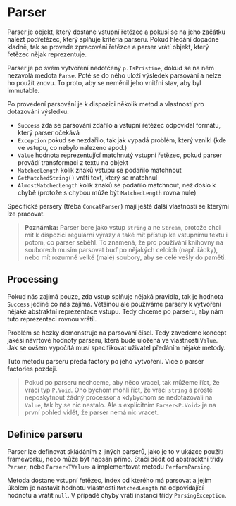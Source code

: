 Parser
======

Parser je objekt, který dostane vstupní řetězec a pokusí se na jeho začátku nalézt
podřetězec, který splňuje kritéria parseru. Pokud hledání dopadne kladně, tak se provede
zpracování řetězce a parser vrátí objekt, který řetězec nějak reprezentuje.

Parser je po svém vytvoření nedotčený `p.IsPristine`, dokud se na něm nezavolá medota `Parse`.
Poté se do něho uloží výsledek parsování a nelze ho použít znovu. To proto, aby se neměnil jeho vnitřní stav, aby byl immutable.

Po provedení parsování je k dispozici několik metod a vlastností pro dotazování výsledku:

- `Success` zda se parsování zdařilo a vstupní řetězec odpovídal formátu, který parser očekává
- `Exception` pokud se nezdařilo, tak jak vypadá problém, který vznikl (kde ve vstupu, co nebylo nalezeno apod.)
- `Value` hodnota reprezentující matchnutý vstupní řetězec, pokud parser provádí transformaci z textu na objekt
- `MatchedLength` kolik znaků vstupu se podařilo matchnout
- `GetMatchedString()` vrátí text, který se matchnul
- `AlmostMatchedLength` kolik znaků se podařilo matchnout, než došlo k chybě (protože s chybou může být `MatchedLength` rovna nule)

Specifické parsery (třeba `ConcatParser`) mají ještě další vlastnosti se kterými lze pracovat.

> **Poznámka:** Parser bere jako vstup `string` a ne `Stream`, protože chci mít k dispozici
regulární výrazy a také mít přístup ke vstupnímu textu i potom, co parser seběhl. To znamená,
že pro používání knihovny na souborech musím parsovat buď po nějakých celcích (např. řádky),
nebo mít rozumně velké (malé) soubory, aby se celé vešly do paměti.


## Processing

Pokud nás zajímá pouze, zda vstup splňuje nějaká pravidla, tak je hodnota `Success` jediné co nás zajímá.
Většinou ale používáme parsery k vytvoření nějaké abstraktní reprezentace vstupu. Tedy chceme po parseru, aby
nám tuto reprezentaci rovnou vrátil.

Problém se hezky demonstruje na parsování čísel. Tedy zavedeme koncept jakési návrtové hodnoty parseru,
která bude uložená ve vlastnosti `Value`. Jak se ovšem vypočítá musí spacifikovat uživatel předáním nějaké metody.

Tuto metodu parseru předá factory po jeho vytvoření. Více o parser factories pozdeji.

> Pokud po parseru nechceme, aby něco vracel, tak můžeme říct, že vrací typ `P.Void`. Ono bychom mohli říct,
že vrací `string` a prostě neposkytnout žádný processor a kdybychom se nedotazovali na `Value`, tak by se nic
nestalo. Ale s explicitním `Parser<P.Void>` je na první pohled vidět, že parser nemá nic vracet.


## Definice parseru

Parser lze definovat skládáním z jiných parserů, jako je to v ukázce použití frameworku, nebo může být napsán přímo.
Stačí dědit od abstracktní třídy `Parser`, nebo `Parser<TValue>` a implementovat metodu `PerformParsing`.

Metoda dostane vstupní řetězec, index od kterého má parsovat a jejím úkolem je nastavit hodnotu vlastnosti `MatchedLength` na odpovídající hodnotu a vrátit `null`. V případě chyby vrátí instanci třídy `ParsingException`.
